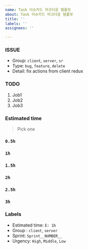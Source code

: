 ```yaml
---
name: Task 이슈카드 마크다운 템플릿
about: Task 이슈카드 마크다운 템플릿
title: ''
labels: ''
assignees: ''

---
```


### ISSUE

- Group: `client`, `server`, `sr`
- Type: `bug`, `feature`, `delete`
- Detail: fix actions from client redux

### TODO

1.  Job1
2.  Job2
3.  Job3

### Estimated time

> Pick one

### `0.5h`

### `1h`

### `1.5h`

### `2h`

### `2.5h`

### `3h`

### Labels

- Estimated time: `E: 1h`
- Group : `client`, `server`
- Sprint: `Sprint__NUMBER__`
- Urgency: `High`, `Middle`, `Low`

